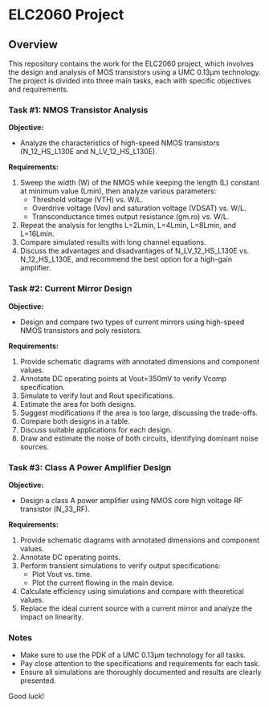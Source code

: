 # ELC2060 Project

## Overview

This repository contains the work for the ELC2060 project, which involves the design and analysis of MOS transistors using a UMC 0.13µm technology. The project is divided into three main tasks, each with specific objectives and requirements.

### Task #1: NMOS Transistor Analysis
**Objective:**
- Analyze the characteristics of high-speed NMOS transistors (N_12_HS_L130E and N_LV_12_HS_L130E).

**Requirements:**
1. Sweep the width (W) of the NMOS while keeping the length (L) constant at minimum value (Lmin), then analyze various parameters:
   - Threshold voltage (VTH) vs. W/L.
   - Overdrive voltage (Vov) and saturation voltage (VDSAT) vs. W/L.
   - Transconductance times output resistance (gm.ro) vs. W/L.
2. Repeat the analysis for lengths L=2Lmin, L=4Lmin, L=8Lmin, and L=16Lmin.
3. Compare simulated results with long channel equations.
4. Discuss the advantages and disadvantages of N_LV_12_HS_L130E vs. N_12_HS_L130E, and recommend the best option for a high-gain amplifier.

### Task #2: Current Mirror Design
**Objective:**
- Design and compare two types of current mirrors using high-speed NMOS transistors and poly resistors.

**Requirements:**
1. Provide schematic diagrams with annotated dimensions and component values.
2. Annotate DC operating points at Vout=350mV to verify Vcomp specification.
3. Simulate to verify Iout and Rout specifications.
4. Estimate the area for both designs.
5. Suggest modifications if the area is too large, discussing the trade-offs.
6. Compare both designs in a table.
7. Discuss suitable applications for each design.
8. Draw and estimate the noise of both circuits, identifying dominant noise sources.

### Task #3: Class A Power Amplifier Design
**Objective:**
- Design a class A power amplifier using NMOS core high voltage RF transistor (N_33_RF).

**Requirements:**
1. Provide schematic diagrams with annotated dimensions and component values.
2. Annotate DC operating points.
3. Perform transient simulations to verify output specifications:
   - Plot Vout vs. time.
   - Plot the current flowing in the main device.
4. Calculate efficiency using simulations and compare with theoretical values.
5. Replace the ideal current source with a current mirror and analyze the impact on linearity.
                    
### Notes
- Make sure to use the PDK of a UMC 0.13µm technology for all tasks.
- Pay close attention to the specifications and requirements for each task.
- Ensure all simulations are thoroughly documented and results are clearly presented.

Good luck!                                                            
  
  
  
